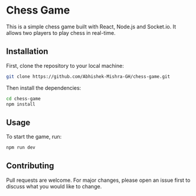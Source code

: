 # Chess Game 

This is a simple chess game built with React, Node.js and Socket.io. It allows two players to play chess in real-time.

## Installation

First, clone the repository to your local machine:

```bash
git clone https://github.com/Abhishek-Mishra-GH/chess-game.git
```

Then install the dependencies:

```bash
cd chess-game
npm install
```

## Usage
To start the game, run: 
```bash
npm run dev
```

## Contributing 
Pull requests are welcome. For major changes, please open an issue first to discuss what you would like to change.